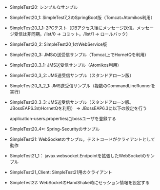 * SimpleTest20: シンプルなサンプル
* SimpleTest20_1: SimpleTest7_3のSpringBoot版（Tomcat+Atomikos利用）
* SimpleTest20_1_1: 2PCテスト（DBアクセス後にメッセージ送信。メッセージ受信は非同期。/list/0 -> コミット。/list/1 -> ロールバック）
* SimpleTest20_2: SimpleTest20_1のWebService版
* SimpleTest20_3: JMSの送受信サンプル（Tomcat上でHornetQを利用）
* SimpleTest20_3_1: JMS送受信サンプル（Atomikos利用）
* SimpleTest20_3_2: JMS送受信サンプル（スタンドアローン版）
* SimpleTest20_3_2_1: JMS送受信サンプル（複数のCommandLineRunnerを実行）
* SimpleTest20_3_3: JMS送受信サンプル（スタンドアローン版。JBossEAP6.3のHornetQを利用）
⇒ JBossEAP6.3に以下の設定を行う
            <hornetq-server>
                <!-- 途中省略 -->
                <jms-destinations>
                    <!-- 途中省略 -->
                    <jms-queue name="testQueue">
                        <entry name="queue/test"/>
                        <entry name="java:jboss/exported/jms/queue/test"/>
                    </jms-queue>
                </jms-destinations>
            </hornetq-server>

    application-users.propertiesにjbossユーザを登録する
* SimpleTest20_4*: Spring-Securityのサンプル
* SimpleTest21: WebSocketのサンプル。テストコードがクライアントとして動作
* SimpleTest21_1： javax.websocket.Endpointを拡張したWebSocketのサンプル
* SimpleTest21_Client: SimpleTest21用のクライアント
* SimpleTest22: WebSocketのHandShake時にセッション情報を設定する